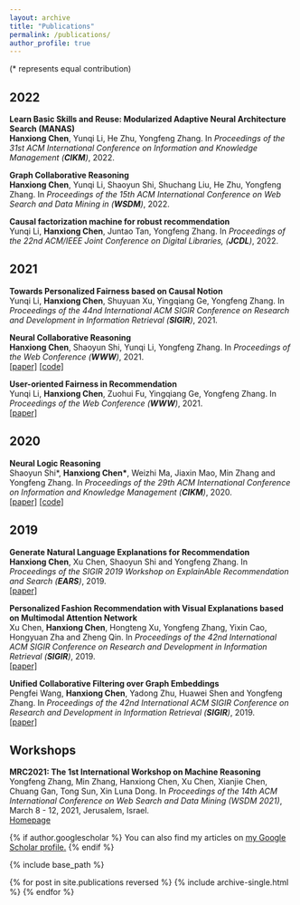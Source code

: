 ```yaml
---
layout: archive
title: "Publications"
permalink: /publications/
author_profile: true
---
```

(\* represents equal contribution)

## 2022     
**Learn Basic Skills and Reuse: Modularized Adaptive Neural Architecture Search (MANAS)**       
**Hanxiong Chen**, Yunqi Li, He Zhu, Yongfeng Zhang. In *Proceedings of the 31st ACM International Conference on Information and Knowledge Management (**CIKM**)*, 2022. 

**Graph Collaborative Reasoning**       
**Hanxiong Chen**, Yunqi Li, Shaoyun Shi, Shuchang Liu, He Zhu, Yongfeng Zhang. In *Proceedings of the 15th ACM International Conference on Web Search and Data Mining in  (**WSDM**)*, 2022.      

**Causal factorization machine for robust recommendation**       
Yunqi Li, **Hanxiong Chen**, Juntao Tan, Yongfeng Zhang. In *Proceedings of the 22nd ACM/IEEE Joint Conference on Digital Libraries, (**JCDL**)*, 2022.

## 2021     
**Towards Personalized Fairness based on Causal Notion**       
Yunqi Li, **Hanxiong Chen**, Shuyuan Xu, Yingqiang Ge, Yongfeng Zhang. In *Proceedings of the 44nd International ACM SIGIR Conference on Research and Development in Information Retrieval (**SIGIR**)*, 2021.       

**Neural Collaborative Reasoning**       
**Hanxiong Chen**, Shaoyun Shi, Yunqi Li, Yongfeng Zhang. In *Proceedings of the Web Conference (**WWW**)*, 2021.      
[[paper]](https://arxiv.org/pdf/2005.08129.pdf) [[code]](https://github.com/rutgerswiselab/NLR)

**User-oriented Fairness in Recommendation**      
Yunqi Li, **Hanxiong Chen**, Zuohui Fu, Yingqiang Ge, Yongfeng Zhang. In *Proceedings of the Web Conference (**WWW**)*, 2021.      
[[paper]](https://arxiv.org/pdf/2104.10671.pdf)

## 2020
**Neural Logic Reasoning**      
Shaoyun Shi\*, **Hanxiong Chen\***, Weizhi Ma, Jiaxin Mao, Min Zhang and Yongfeng Zhang. In *Proceedings of the 29th ACM International Conference on Information and Knowledge Management (**CIKM**)*, 2020.    
[[paper]](/files/Neural_Logic_Reasoning.pdf) [[code]](https://github.com/rutgerswiselab/NCR)

## 2019
**Generate Natural Language Explanations for Recommendation**      
**Hanxiong Chen**, Xu Chen, Shaoyun Shi and Yongfeng Zhang. In *Proceedings of the SIGIR 2019 Workshop on ExplainAble Recommendation and Search (**EARS**)*, 2019.      
[[paper]](https://arxiv.org/pdf/2101.03392.pdf)

**Personalized Fashion Recommendation with Visual Explanations based on Multimodal Attention Network**      
Xu Chen, **Hanxiong Chen**, Hongteng Xu, Yongfeng Zhang, Yixin Cao, Hongyuan Zha and Zheng Qin. In *Proceedings of the 42nd International ACM SIGIR Conference on Research and Development in Information Retrieval (**SIGIR**)*, 2019.     
[[paper]](/files/chen-sigir2019.pdf)

**Unified Collaborative Filtering over Graph Embeddings**      
Pengfei Wang, **Hanxiong Chen**, Yadong Zhu, Huawei Shen and Yongfeng Zhang. In *Proceedings of the 42nd International ACM SIGIR Conference on Research and Development in Information Retrieval (**SIGIR**)*, 2019.      
[[paper]](/files/wang-sigir2019a.pdf)

## Workshops
**MRC2021: The 1st International Workshop on Machine Reasoning**      
Yongfeng Zhang, Min Zhang, Hanxiong Chen, Xu Chen, Xianjie Chen, Chuang Gan, Tong Sun, Xin Luna Dong. In *Proceedings of the 14th ACM International Conference on Web Search and Data Mining (WSDM 2021)*, March 8 - 12, 2021, Jerusalem, Israel.      
[Homepage](https://mrc2021.github.io/)

{% if author.googlescholar %}
  You can also find my articles on <u><a href="{{author.googlescholar}}">my Google Scholar profile</a>.</u>
{% endif %}

{% include base_path %}

{% for post in site.publications reversed %}
  {% include archive-single.html %}
{% endfor %}

